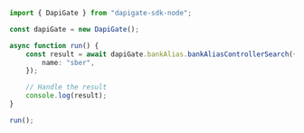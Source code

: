 <!-- Start SDK Example Usage [usage] -->

```typescript
import { DapiGate } from "dapigate-sdk-node";

const dapiGate = new DapiGate();

async function run() {
	const result = await dapiGate.bankAlias.bankAliasControllerSearch({
		name: "sber",
	});

	// Handle the result
	console.log(result);
}

run();
```

<!-- End SDK Example Usage [usage] -->
